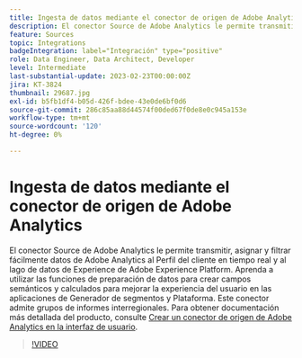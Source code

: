 ```yaml
---
title: Ingesta de datos mediante el conector de origen de Adobe Analytics
description: El conector Source de Adobe Analytics le permite transmitir, asignar y filtrar fácilmente datos de Adobe Analytics al Perfil del cliente en tiempo real y al lago de datos de Experience de Adobe Experience Platform.
feature: Sources
topic: Integrations
badgeIntegration: label="Integración" type="positive"
role: Data Engineer, Data Architect, Developer
level: Intermediate
last-substantial-update: 2023-02-23T00:00:00Z
jira: KT-3824
thumbnail: 29687.jpg
exl-id: b5fb1df4-b05d-426f-bdee-43e0de6bf0d6
source-git-commit: 286c85aa88d44574f00ded67f0de8e0c945a153e
workflow-type: tm+mt
source-wordcount: '120'
ht-degree: 0%

---
```


# Ingesta de datos mediante el conector de origen de Adobe Analytics

El conector Source de Adobe Analytics le permite transmitir, asignar y filtrar fácilmente datos de Adobe Analytics al Perfil del cliente en tiempo real y al lago de datos de Experience de Adobe Experience Platform. Aprenda a utilizar las funciones de preparación de datos para crear campos semánticos y calculados para mejorar la experiencia del usuario en las aplicaciones de Generador de segmentos y Plataforma. Este conector admite grupos de informes interregionales. Para obtener documentación más detallada del producto, consulte [Crear un conector de origen de Adobe Analytics en la interfaz de usuario](https://experienceleague.adobe.com/docs/experience-platform/sources/ui-tutorials/create/adobe-applications/analytics.html?lang=es).

>[!VIDEO](https://video.tv.adobe.com/v/29687?learn=on&enablevpops)
